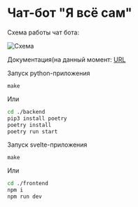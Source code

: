 ﻿# Чат-бот "Я всё сам"
 
 Схема работы чат бота:

![Схема](.git/diagram3.png)

Документация(на данный момент: [URL](http://localhost:9191/ws/docs)

Запуск python-приложения

```
make
```

Или

```bash
cd ./backend
pip3 install poetry
poetry install
poetry run start
```

Запуск svelte-приложения


```
make
```

Или

```bash
cd ./frontend
npm i
npm run dev
```
